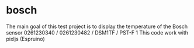 # bosch
The main goal of this test project is to display the temperature of the Bosch sensor 0261230340 / 0261230482 / DSM1TF / PST-F 1
This code work with pixljs (Espruino)
